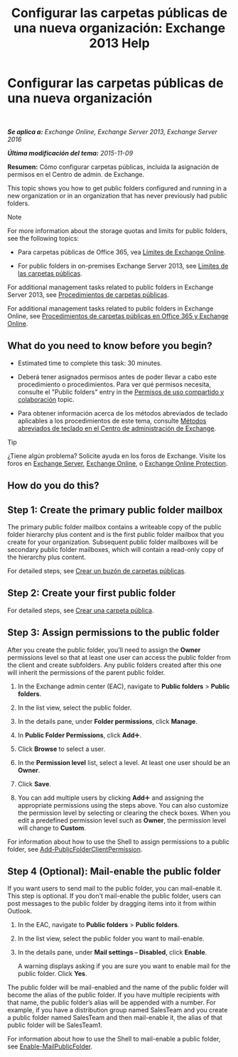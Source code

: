 ﻿---
title: 'Configurar las carpetas públicas de una nueva organización: Exchange 2013 Help'
TOCTitle: Configurar las carpetas públicas de una nueva organización
ms:assetid: 7b419906-8977-47f0-8687-a87911b5ebec
ms:mtpsurl: https://technet.microsoft.com/es-es/library/JJ651147(v=EXCHG.150)
ms:contentKeyID: 49895734
ms.date: 04/23/2018
mtps_version: v=EXCHG.150
ms.translationtype: HT
---

# Configurar las carpetas públicas de una nueva organización

 

_**Se aplica a:** Exchange Online, Exchange Server 2013, Exchange Server 2016_

_**Última modificación del tema:** 2015-11-09_

**Resumen:**  Cómo configurar carpetas públicas, incluida la asignación de permisos en el Centro de admin. de Exchange.

This topic shows you how to get public folders configured and running in a new organization or in an organization that has never previously had public folders.


> [!NOTE]
> For more information about the storage quotas and limits for public folders, see the following topics: 
> <UL>
> <LI>
> <P>Para carpetas públicas de Office 365, vea <A href="https://go.microsoft.com/fwlink/?linkid=391188">Límites de Exchange Online</A>.</P>
> <LI>
> <P>For public folders in on-premises Exchange Server 2013, see <A href="limits-for-public-folders-exchange-2013-help.md">Límites de las carpetas públicas</A>.</P></LI></UL>



For additional management tasks related to public folders in Exchange Server 2013, see [Procedimientos de carpetas públicas](public-folder-procedures-exchange-2013-help.md).

For additional management tasks related to public folders in Exchange Online, see [Procedimientos de carpetas públicas en Office 365 y Exchange Online](https://technet.microsoft.com/es-es/library/jj966272\(v=exchg.150\)).

## What do you need to know before you begin?

  - Estimated time to complete this task: 30 minutes.

  - Deberá tener asignados permisos antes de poder llevar a cabo este procedimiento o procedimientos. Para ver qué permisos necesita, consulte el "Public folders" entry in the [Permisos de uso compartido y colaboración](sharing-and-collaboration-permissions-exchange-2013-help.md) topic.

  - Para obtener información acerca de los métodos abreviados de teclado aplicables a los procedimientos de este tema, consulte [Métodos abreviados de teclado en el Centro de administración de Exchange](keyboard-shortcuts-in-the-exchange-admin-center-exchange-online-protection-help.md).


> [!TIP]
> ¿Tiene algún problema? Solicite ayuda en los foros de Exchange. Visite los foros en <A href="https://go.microsoft.com/fwlink/p/?linkid=60612">Exchange Server</A>, <A href="https://go.microsoft.com/fwlink/p/?linkid=267542">Exchange Online</A>, o <A href="https://go.microsoft.com/fwlink/p/?linkid=285351">Exchange Online Protection</A>.



## How do you do this?

## Step 1: Create the primary public folder mailbox

The primary public folder mailbox contains a writeable copy of the public folder hierarchy plus content and is the first public folder mailbox that you create for your organization. Subsequent public folder mailboxes will be secondary public folder mailboxes, which will contain a read-only copy of the hierarchy plus content.

For detailed steps, see [Crear un buzón de carpetas públicas](create-a-public-folder-mailbox-exchange-2013-help.md).

## Step 2: Create your first public folder

For detailed steps, see [Crear una carpeta pública](create-a-public-folder-exchange-2013-help.md).

## Step 3: Assign permissions to the public folder

After you create the public folder, you’ll need to assign the **Owner** permissions level so that at least one user can access the public folder from the client and create subfolders. Any public folders created after this one will inherit the permissions of the parent public folder.

1.  In the Exchange admin center (EAC), navigate to **Public folders** \> **Public folders**.

2.  In the list view, select the public folder.

3.  In the details pane, under **Folder permissions**, click **Manage**.

4.  In **Public Folder Permissions**, click **Add**![Agregar icono](images/JJ218640.c1e75329-d6d7-4073-a27d-498590bbb558(EXCHG.150).gif "Agregar icono").

5.  Click **Browse** to select a user.

6.  In the **Permission level** list, select a level. At least one user should be an **Owner**.

7.  Click **Save**.

8.  You can add multiple users by clicking **Add**![Agregar icono](images/JJ218640.c1e75329-d6d7-4073-a27d-498590bbb558(EXCHG.150).gif "Agregar icono") and assigning the appropriate permissions using the steps above. You can also customize the permission level by selecting or clearing the check boxes. When you edit a predefined permission level such as **Owner**, the permission level will change to **Custom**.

For information about how to use the Shell to assign permissions to a public folder, see [Add-PublicFolderClientPermission](https://technet.microsoft.com/es-es/library/bb124743\(v=exchg.150\)).

## Step 4 (Optional): Mail-enable the public folder

If you want users to send mail to the public folder, you can mail-enable it. This step is optional. If you don't mail-enable the public folder, users can post messages to the public folder by dragging items into it from within Outlook.

1.  In the EAC, navigate to **Public folders** \> **Public folders**.

2.  In the list view, select the public folder you want to mail-enable.

3.  In the details pane, under **Mail settings – Disabled**, click **Enable**.
    
    A warning displays asking if you are sure you want to enable mail for the public folder. Click **Yes**.

The public folder will be mail-enabled and the name of the public folder will become the alias of the public folder. If you have multiple recipients with that name, the public folder’s alias will be appended with a number. For example, if you have a distribution group named SalesTeam and you create a public folder named SalesTeam and then mail-enable it, the alias of that public folder will be SalesTeam1.

For information about how to use the Shell to mail-enable a public folder, see [Enable-MailPublicFolder](https://technet.microsoft.com/es-es/library/aa998824\(v=exchg.150\)).

